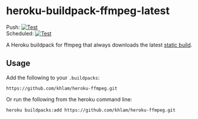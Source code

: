 # heroku-buildpack-ffmpeg-latest

Push: [![Test](https://github.com/khlam/heroku-ffmpeg/workflows/Test/badge.svg?branch=master&event=push)](https://github.com/khlam/heroku-ffmpeg/actions?query=workflow%3ATest+event%3Apush+branch%3Amaster)  
Scheduled: [![Test](https://github.com/khlam/heroku-ffmpeg/workflows/Test/badge.svg?branch=master&event=schedule)](https://github.com/khlam/heroku-ffmpeg/actions?query=workflow%3ATest+event%3Aschedule+branch%3Amaster)

A Heroku buildpack for ffmpeg that always downloads the latest [static build](http://johnvansickle.com/ffmpeg/).

## Usage

Add the following to your `.buildpacks`:

```
https://github.com/khlam/heroku-ffmpeg.git
```

Or run the following from the heroku command line:
```
heroku buildpacks:add https://github.com/khlam/heroku-ffmpeg.git
```
